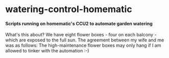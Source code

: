 # watering-control-homematic
#### Scripts running on homematic's CCU2 to automate garden watering

What's this about? We have eight flower boxes - four on each balcony - which are exposed to the full sun. The agreement between my wife and me was as follows: The high-maintenance flower boxes may only hang if I am allowed to tinker with the automation :-)
